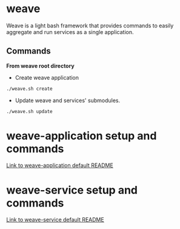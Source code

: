 # weave

Weave is a light bash framework that provides commands to easily aggregate and run services as a single application.

## Commands

**From weave root directory**

- Create weave application
```bash
./weave.sh create
```

- Update weave and services' submodules.
```bash
./weave.sh update
```

# weave-application setup and commands
[Link to weave-application default README](./default-app/README.md)

# weave-service setup and commands
[Link to weave-service default README](./default-service/README.md)